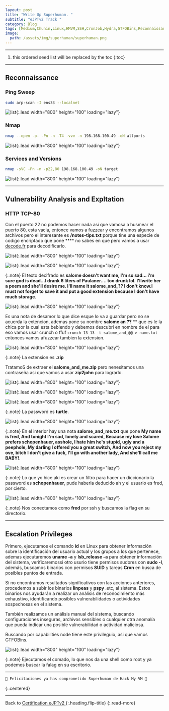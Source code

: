 ```yaml
---
layout: post
title: "Write Up Superhuman. "
subtitle: "eJPTv2 Track "
category: Blog
tags: [Medium,Chunin,Linux,HMVM,SSH,CronJob,Hydra,GTFOBins,Reconnaissance,Brute-Forcing,ssh2john,Protocols,zip2john,Crunch,eJPTv2]
image:
  path: /assets/img/superhuman/superhuman.png
---
```


***

<!--more-->

1. this ordered seed list will be replaced by the toc
{:toc}

***

## Reconnaissance


### Ping Sweep


```bash
sudo arp-scan -I ens33 --localnet
```

![list](/assets/img/superhuman/1.png){:.lead width="800" height="100" loading="lazy"}


### Nmap


```bash
nmap --open -p- -Pn -n -T4 -vvv -n 198.168.100.49 -oN allports
```


![list](/assets/img/superhuman/2.png){:.lead width="800" height="100" loading="lazy"}



### Services and Versions


```bash
nmap -sVC -Pn -n -p22,80 198.168.100.49 -oN target
```

![list](/assets/img/superhuman/3.png){:.lead width="800" height="100" loading="lazy"}


***

## Vulnerability Analysis and Expltation


### HTTP TCP-80


Con el puerto 22 no podemos hacer nada asi que vamosa a husmear el puerto 80,  esta vacia, entonce vamos a fuzzear y encontramos algunos archivos  pero el interesante es **/notes-tips.txt** porque tine una especie de codigo encriptado que pone **** no sabes en que pero vamos a usar [decode.fr] para decodificarlo.


![list](/assets/img/superhuman/7.png){:.lead width="800" height="100" loading="lazy"}


[decode.fr]: https://www.dcode.fr/cipher-identifier


![list](/assets/img/superhuman/4.png){:.lead width="800" height="100" loading="lazy"}


{:.note}
El texto decifrado es  **salome doesn't want me, I'm so sad... i'm sure god is dead...I drank 6 liters of Paulaner.... too drunk lol. I'llwrite her a poem and she'll desire me. I'll name it salome_and_?? I don't know.I must not forget to save it and put a good extension because I don't have much storage**.


![list](/assets/img/superhuman/5.png){:.lead width="800" height="100" loading="lazy"}


Es una nota de desamor lo que dice esque lo va a guardar pero no se acuerda la extencion, ademas pone su nombre **salome an ??** ** que es le la chica por la cual esta bebiendo  y debemos descubri en nombre de el para eso vamos usar crunch o ffuf `crunch 13 13 -t salome_and_@@ > name.txt` entonces vamos afuzzear tambien la extension.


![list](/assets/img/superhuman/6.png){:.lead width="800" height="100" loading="lazy"}


{:.note}
La extension es **.zip**


TratamoS de extraer el **salome_and_me.zip** pero nenesitamos una contraseña asi que vamos a usar **zip2john** para lograrlo.


![list](/assets/img/superhuman/8.png){:.lead width="800" height="100" loading="lazy"}


![list](/assets/img/superhuman/9.png){:.lead width="800" height="100" loading="lazy"}


![list](/assets/img/superhuman/10.png){:.lead width="800" height="100" loading="lazy"}


{:.note}
La password es **turtle**.


![list](/assets/img/superhuman/11.png){:.lead width="800" height="100" loading="lazy"}


{:.note}
En el interior hay una nota **salome_and_me.txt** que pone **My name is fred, And tonight I'm sad, lonely and scared, Because my love Salome prefers schopenhauer, asshole, I hate him he's stupid, ugly and a peephole, My darling I offered you a great switch, And now you reject my ove, bitch I don't give a fuck, I'll go with another lady, And she'll call me BABY!**.


![list](/assets/img/superhuman/12.png){:.lead width="800" height="100" loading="lazy"}


{:.note}
Lo que yo hice aki es crear un filtro para hacer un diccionario la password es **schopenhauer**, pude haberla  deducido ah y el usuario  es fred, por cierto.


![list](/assets/img/superhuman/13.png){:.lead width="800" height="100" loading="lazy"}


{:.note}
Nos conectamos como **fred** por ssh y buscamos la  flag en su directorio.


***

## Escalation Privileges


Primero, ejecutamos el comando **id** en Linux para obtener información sobre la identificación del usuario actual y los grupos a los que pertenece, ademas ejecutaremos **uname -a** y **lsb_release -a** para obtener información del sistema, verificaremossi otro usurio tiene permisos sudores con **sudo -l**, además, buscamos binarios con permisos **SUID** y tareas **Cron** en busca de posibles puntos de entrada. 


Si no encontramos resultados significativos con las acciones anteriores, procedemos a subir los binarios **linpeas** y **pspy** .etc, al sistema. Estos binarios nos ayudarán a realizar un análisis de reconocimiento más exhaustivo, identificando posibles vulnerabilidades o actividades sospechosas en el sistema.


También realizamos un análisis manual del sistema, buscando configuraciones inseguras, archivos sensibles o cualquier otra anomalía que pueda indicar una posible vulnerabilidad o actividad maliciosa.


Buscando por capabilities node tiene este privileguio, asi que vamos GTFOBins.


![list](/assets/img/superhuman/14.png){:.lead width="800" height="100" loading="lazy"}


{:.note}
Ejecutamos el comado, lo que nos da una shell como root y ya podemos buscar la falag en su escritorio.


***

```bash
🎉 Felicitaciones ya has comprometido Superhuman de Hack My VM 🎉
```
{:.centered}

***

Back to [Certification eJPTv2 ](2023-06-02-Road-to-eJPTv2.md){:.heading.flip-title}
{:.read-more}
